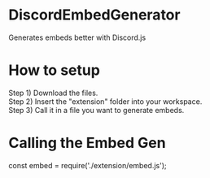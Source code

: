 # DiscordEmbedGenerator
Generates embeds better with Discord.js

# How to setup

Step 1) Download the files. <br>
Step 2) Insert the "extension" folder into your workspace. <br>
Step 3) Call it in a file you want to generate embeds. <br>

# Calling the Embed Gen

const embed = require('./extension/embed.js'); 
